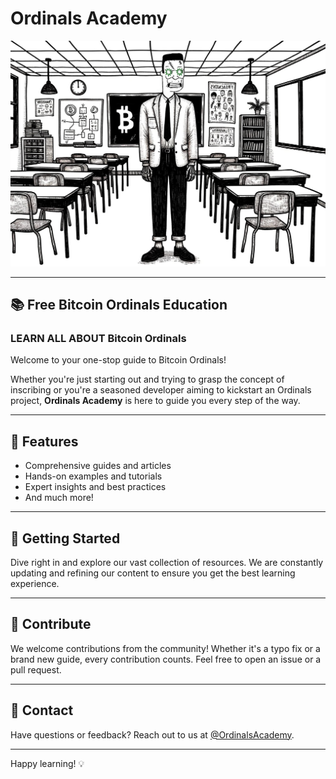 # Ordinals Academy

![Ordinals Academy Banner](https://raw.githubusercontent.com/OrdinalsAcademy/ordinals-academy/main/web/public/professor_franken.jpg)

---

## 📚 Free Bitcoin Ordinals Education

### LEARN ALL ABOUT Bitcoin Ordinals

Welcome to your one-stop guide to Bitcoin Ordinals!

Whether you're just starting out and trying to grasp the concept of inscribing or you're a seasoned developer aiming to kickstart an Ordinals project, **Ordinals Academy** is here to guide you every step of the way.

---

## 🌟 Features

-   Comprehensive guides and articles
-   Hands-on examples and tutorials
-   Expert insights and best practices
-   And much more!

---

## 🚀 Getting Started

Dive right in and explore our vast collection of resources. We are constantly updating and refining our content to ensure you get the best learning experience.

---

## 🤝 Contribute

We welcome contributions from the community! Whether it's a typo fix or a brand new guide, every contribution counts. Feel free to open an issue or a pull request.

---

## 📮 Contact

Have questions or feedback? Reach out to us at [@OrdinalsAcademy](https://twitter.com/OrdinalsAcademy).

---

Happy learning! 💡
